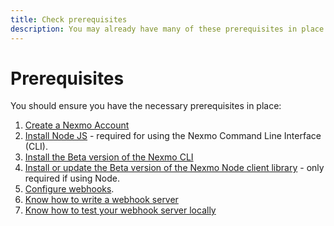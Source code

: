 ```yaml
---
title: Check prerequisites
description: You may already have many of these prerequisites in place if you have used the Nexmo APIs before. This list is provided for your convenience to ensure you have the necessary tools installed to complete this Task.
---
```


# Prerequisites

You should ensure you have the necessary prerequisites in place:

1. [Create a Nexmo Account](https://dashboard.nexmo.com/sign-in)
2. [Install Node JS](https://nodejs.org/en/download/) - required for using the Nexmo Command Line Interface (CLI).
3. [Install the Beta version of the Nexmo CLI](/messages/code-snippets/install-cli)
4. [Install or update the Beta version of the Nexmo Node client library](/messages/code-snippets/client-library) - only required if using Node.
5. [Configure webhooks](/messages/code-snippets/configure-webhooks).
6. [Know how to write a webhook server](/messages/code-snippets/inbound-message)
7. [Know how to test your webhook server locally](/messages/code-snippets/configure-webhooks#testing-locally-via-ngrok)
